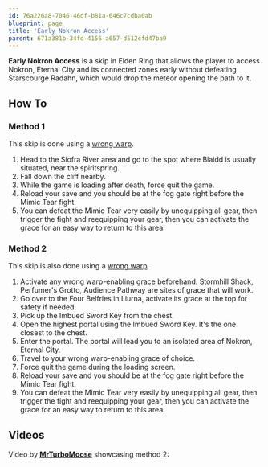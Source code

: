 ```yaml
---
id: 76a226a8-7046-46df-b81a-646c7cdba0ab
blueprint: page
title: 'Early Nokron Access'
parent: 671a381b-34fd-4156-a657-d512cfd47ba9
---
```

**Early Nokron Access** is a skip in Elden Ring that allows the player to access Nokron, Eternal City and its connected zones early without defeating Starscourge Radahn, which would drop the meteor opening the path to it.

## How To

### Method 1

This skip is done using a [wrong warp](/eldenring/wrong-warp).

1. Head to the Siofra River area and go to the spot where Blaidd is usually situated, near the spiritspring.
2. Fall down the cliff nearby.
3. While the game is loading after death, force quit the game.
4. Reload your save and you should be at the fog gate right before the Mimic Tear fight.
5. You can defeat the Mimic Tear very easily by unequipping all gear, then trigger the fight and reequipping your gear, then you can activate the grace for an easy way to return to this area.

### Method 2

This skip is also done using a [wrong warp](/eldenring/wrong-warp).

1. Activate any wrong warp-enabling grace beforehand. Stormhill Shack, Perfumer's Grotto, Audience Pathway are sites of grace that will work.
2. Go over to the Four Belfries in Liurna, activate its grace at the top for safety if needed.
3. Pick up the Imbued Sword Key from the chest.
4. Open the highest portal using the Imbued Sword Key. It's the one closest to the chest.
5. Enter the portal. The portal will lead you to an isolated area of Nokron, Eternal City.
6. Travel to your wrong warp-enabling grace of choice.
7. Force quit the game during the loading screen.
8. Reload your save and you should be at the fog gate right before the Mimic Tear fight.
9. You can defeat the Mimic Tear very easily by unequipping all gear, then trigger the fight and reequipping your gear, then you can activate the grace for an easy way to return to this area.

## Videos

Video by **[MrTurboMoose](//www.youtube.com/user/MrTurboMoose/videos)** showcasing method 2:
